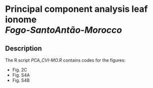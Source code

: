 # Principal component analysis leaf ionome</br> *Fogo-SantoAntão-Morocco*

## Description

The R script *PCA_CVI-MO.R* contains codes for the figures:</br>

* Fig. 2C
* Fig. S4A
* Fig. S4B
